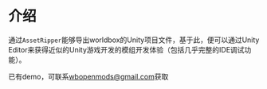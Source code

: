 # 介绍

通过`AssetRipper`能够导出worldbox的Unity项目文件，基于此，便可以通过Unity Editor来获得近似的Unity游戏开发的模组开发体验（包括几乎完整的IDE调试功能）。

已有demo，可联系<wbopenmods@gmail.com>获取